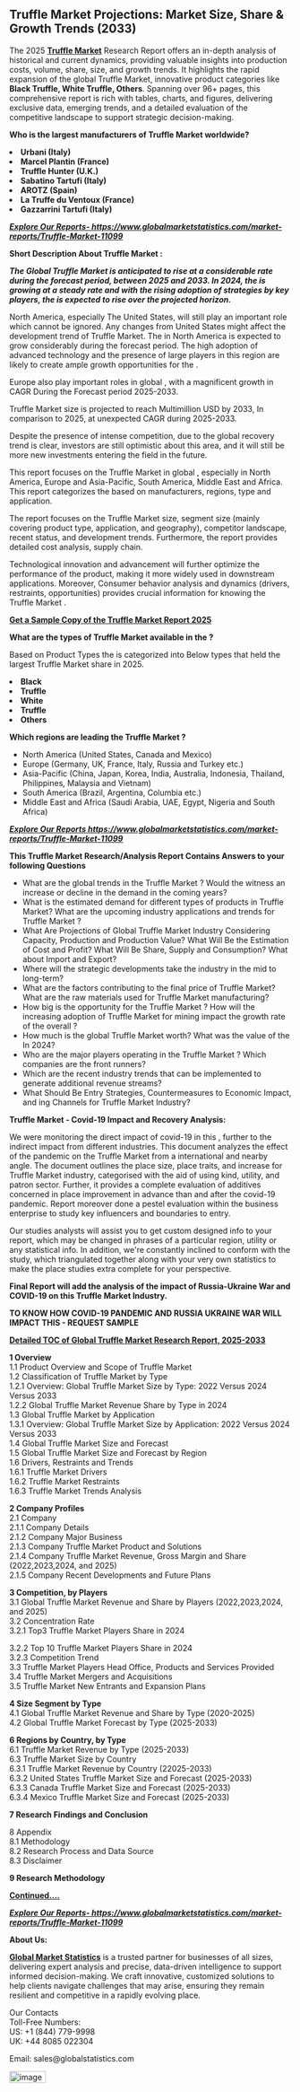 <h2>Truffle Market Projections: Market Size, Share & Growth Trends (2033)</h2><p>The 2025 <strong><a href="https://www.globalmarketstatistics.com/market-reports/Truffle-Market-11099">Truffle Market</a></strong> Research Report offers an in-depth analysis of historical and current dynamics, providing valuable insights into production costs, volume, share, size, and growth trends. It highlights the rapid expansion of the global Truffle Market, innovative product categories like <strong>Black Truffle, White Truffle, Others</strong>. Spanning over 96+ pages, this comprehensive report is rich with tables, charts, and figures, delivering exclusive data, emerging trends, and a detailed evaluation of the competitive landscape to support strategic decision-making.</p><p><strong>Who is the largest manufacturers of Truffle Market worldwide?</strong></p><p><strong><li>Urbani (Italy)<li>Marcel Plantin (France)<li>Truffle Hunter (U.K.)<li>Sabatino Tartufi (Italy)<li>AROTZ (Spain)<li>La Truffe du Ventoux (France)<li>Gazzarrini Tartufi (Italy)</strong></p><p><strong><em><a href="https://www.globalmarketstatistics.com/market-reports/Truffle-Market-11099">Explore Our Reports-&nbsp;https://www.globalmarketstatistics.com/market-reports/Truffle-Market-11099</a></em></strong></p><p><strong>Short Description About Truffle Market :</strong></p><p><strong><em>The Global Truffle Market is anticipated to rise at a considerable rate during the forecast period, between 2025 and 2033. In 2024, the is growing at a steady rate and with the rising adoption of strategies by key players, the is expected to rise over the projected horizon.</em></strong></p><p>North America, especially The United States, will still play an important role which cannot be ignored. Any changes from United States might affect the development trend of Truffle Market. The in North America is expected to grow considerably during the forecast period. The high adoption of advanced technology and the presence of large players in this region are likely to create ample growth opportunities for the .</p><p>Europe also play important roles in global , with a magnificent growth in CAGR During the Forecast period 2025-2033.</p><p>Truffle Market size is projected to reach Multimillion USD by 2033, In comparison to 2025, at unexpected CAGR during 2025-2033.</p><p>Despite the presence of intense competition, due to the global recovery trend is clear, investors are still optimistic about this area, and it will still be more new investments entering the field in the future.</p><p>This report focuses on the Truffle Market in global , especially in North America, Europe and Asia-Pacific, South America, Middle East and Africa. This report categorizes the based on manufacturers, regions, type and application.</p><p>The report focuses on the Truffle Market size, segment size (mainly covering product type, application, and geography), competitor landscape, recent status, and development trends. Furthermore, the report provides detailed cost analysis, supply chain.</p><p>Technological innovation and advancement will further optimize the performance of the product, making it more widely used in downstream applications. Moreover, Consumer behavior analysis and dynamics (drivers, restraints, opportunities) provides crucial information for knowing the Truffle Market .</p><p><strong><a href="https://www.globalmarketstatistics.com/market-reports/Truffle-Market-11099">Get a Sample Copy of the Truffle Market Report 2025</a></strong></p><p><strong>What are the types of Truffle Market available in the ?</strong></p><p>Based on Product Types the is categorized into Below types that held the largest Truffle Market share in 2025.</p><p><strong><li>Black<li>Truffle<li>White<li>Truffle<li>Others</strong></p><p><strong>Which regions are leading the Truffle Market ?</strong></p><ul><li>North America (United States, Canada and Mexico)</li><li>Europe (Germany, UK, France, Italy, Russia and Turkey etc.)</li><li>Asia-Pacific (China, Japan, Korea, India, Australia, Indonesia, Thailand, Philippines, Malaysia and Vietnam)</li><li>South America (Brazil, Argentina, Columbia etc.)</li><li>Middle East and Africa (Saudi Arabia, UAE, Egypt, Nigeria and South Africa)</li></ul><p><strong><em><a href="https://www.globalmarketstatistics.com/market-reports/Truffle-Market-11099">Explore Our Reports https://www.globalmarketstatistics.com/market-reports/Truffle-Market-11099</a></em></strong></p><p><strong>This Truffle Market Research/Analysis Report Contains Answers to your following Questions</strong></p><ul><li>What are the global trends in the Truffle Market ? Would the witness an increase or decline in the demand in the coming years?</li><li>What is the estimated demand for different types of products in Truffle Market? What are the upcoming industry applications and trends for Truffle Market ?</li><li>What Are Projections of Global Truffle Market Industry Considering Capacity, Production and Production Value? What Will Be the Estimation of Cost and Profit? What Will Be Share, Supply and Consumption? What about Import and Export?</li><li>Where will the strategic developments take the industry in the mid to long-term?</li><li>What are the factors contributing to the final price of Truffle Market? What are the raw materials used for Truffle Market manufacturing?</li><li>How big is the opportunity for the Truffle Market ? How will the increasing adoption of Truffle Market for mining impact the growth rate of the overall ?</li><li>How much is the global Truffle Market worth? What was the value of the In 2024?</li><li>Who are the major players operating in the Truffle Market ? Which companies are the front runners?</li><li>Which are the recent industry trends that can be implemented to generate additional revenue streams?</li><li>What Should Be Entry Strategies, Countermeasures to Economic Impact, and ing Channels for Truffle Market Industry?</li></ul><p><strong>Truffle Market - Covid-19 Impact and Recovery Analysis:</strong></p><p>We were monitoring the direct impact of covid-19 in this , further to the indirect impact from different industries. This document analyzes the effect of the pandemic on the Truffle Market from a international and nearby angle. The document outlines the place size, place traits, and increase for Truffle Market industry, categorised with the aid of using kind, utility, and patron sector. Further, it provides a complete evaluation of additives concerned in place improvement in advance than and after the covid-19 pandemic. Report moreover done a pestel evaluation within the business enterprise to study key influencers and boundaries to entry.</p><p>Our studies analysts will assist you to get custom designed info to your report, which may be changed in phrases of a particular region, utility or any statistical info. In addition, we're constantly inclined to conform with the study, which triangulated together along with your very own statistics to make the place studies extra complete for your perspective.</p><p><strong>Final Report will add the analysis of the impact of Russia-Ukraine War and COVID-19 on this Truffle Market Industry.</strong></p><p><strong>TO KNOW HOW COVID-19 PANDEMIC AND RUSSIA UKRAINE WAR WILL IMPACT THIS - REQUEST SAMPLE</strong></p><p><strong><a href="https://www.globalmarketstatistics.com/market-reports/Truffle-Market-11099">Detailed TOC of Global Truffle Market Research Report, 2025-2033</a></strong></p><p><strong>1 Overview</strong><br /> 1.1 Product Overview and Scope of Truffle Market<br /> 1.2 Classification of Truffle Market by Type<br /> 1.2.1 Overview: Global Truffle Market Size by Type: 2022 Versus 2024 Versus 2033<br /> 1.2.2 Global Truffle Market Revenue Share by Type in 2024<br /> 1.3 Global Truffle Market by Application<br /> 1.3.1 Overview: Global Truffle Market Size by Application: 2022&nbsp;Versus 2024 Versus 2033<br /> 1.4 Global Truffle Market Size and Forecast<br /> 1.5 Global Truffle Market Size and Forecast by Region<br /> 1.6 Drivers, Restraints and Trends<br /> 1.6.1 Truffle Market Drivers<br /> 1.6.2 Truffle Market Restraints<br /> 1.6.3 Truffle Market Trends Analysis</p><p><strong>2 Company Profiles</strong><br /> 2.1 Company<br /> 2.1.1 Company Details<br /> 2.1.2 Company Major Business<br /> 2.1.3 Company Truffle Market Product and Solutions<br /> 2.1.4 Company Truffle Market Revenue, Gross Margin and Share (2022,2023,2024, and 2025)<br /> 2.1.5 Company Recent Developments and Future Plans</p><p><strong>3 Competition, by Players</strong><br /> 3.1 Global Truffle Market Revenue and Share by Players (2022,2023,2024, and 2025)<br /> 3.2 Concentration Rate<br /> 3.2.1 Top3 Truffle Market Players Share in 2024</p><p>3.2.2 Top 10 Truffle Market Players Share in 2024<br /> 3.2.3 Competition Trend<br /> 3.3 Truffle Market Players Head Office, Products and Services Provided<br /> 3.4 Truffle Market Mergers and Acquisitions<br /> 3.5 Truffle Market New Entrants and Expansion Plans</p><p><strong>4 Size Segment by Type</strong><br /> 4.1 Global Truffle Market Revenue and Share by Type (2020-2025)<br /> 4.2 Global Truffle Market Forecast by Type (2025-2033)</p><p><strong>6 Regions by Country, by Type</strong><br /> 6.1 Truffle Market Revenue by Type (2025-2033)<br /> 6.3 Truffle Market Size by Country<br /> 6.3.1 Truffle Market Revenue by Country (22025-2033)<br /> 6.3.2 United States Truffle Market Size and Forecast (2025-2033)<br /> 6.3.3 Canada Truffle Market Size and Forecast (2025-2033)<br /> 6.3.4 Mexico Truffle Market Size and Forecast (2025-2033)</p><p><strong>7 Research Findings and Conclusion</strong></p><p>8 Appendix<br /> 8.1 Methodology<br /> 8.2 Research Process and Data Source<br /> 8.3 Disclaimer</p><p><strong>9 Research Methodology</strong></p><p><strong><a href="https://www.globalmarketstatistics.com/market-reports/Truffle-Market-11099">Continued&hellip;.</a></strong></p><p><strong><em><a href="https://www.globalmarketstatistics.com/market-reports/Truffle-Market-11099">Explore Our Reports-&nbsp;https://www.globalmarketstatistics.com/market-reports/Truffle-Market-11099</a></em></strong></p><p><strong>About Us:</strong></p><p><strong><a href="https://www.globalmarketstatistics.com/">Global Market Statistics</a></strong> is a trusted partner for businesses of all sizes, delivering expert analysis and precise, data-driven intelligence to support informed decision-making. We craft innovative, customized solutions to help clients navigate challenges that may arise, ensuring they remain resilient and competitive in a rapidly evolving place.</p><p>Our Contacts<br /> Toll-Free Numbers:<br /> US: +1 (844) 779-9998<br /> UK: +44 8085 022304</p><p>Email: sales@globalstatistics.com</p>
<img width="65" height="21" alt="image" src="https://github.com/user-attachments/assets/85fce717-f67e-42f5-ad66-11583f690562" />
